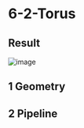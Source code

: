 # 6-2-Torus

## Result
![image](https://github.com/user-attachments/assets/c7d7df35-9f52-483f-8a31-1f67c4d3aa63)

## 1 Geometry

## 2 Pipeline

